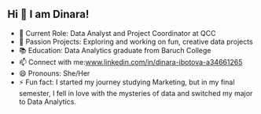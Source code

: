 ## Hi 👋 I am Dinara!

- 💼 Current Role: Data Analyst and Project Coordinator at QCC
- 🌱 Passion Projects: Exploring and working on fun, creative data projects
- 📚 Education: Data Analytics graduate from Baruch College
- 📫 Connect with me:www.linkedin.com/in/dinara-ibotova-a34661265
- 😄 Pronouns: She/Her
- ⚡ Fun fact: I started my journey studying Marketing, but in my final semester, I fell in love with the mysteries of data and switched my major to Data Analytics.

